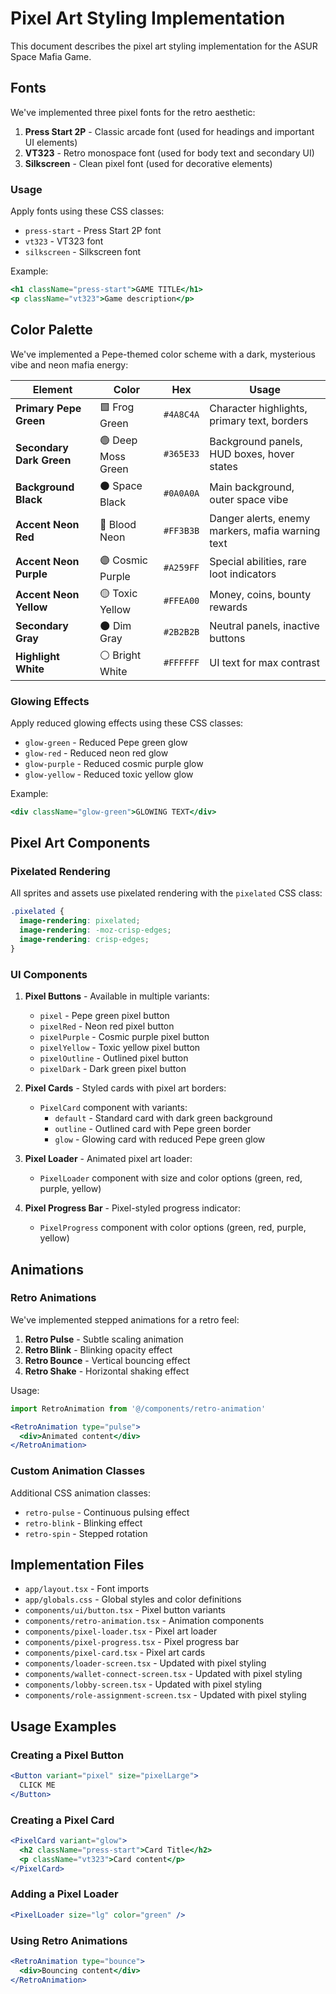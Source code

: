 # Pixel Art Styling Implementation

This document describes the pixel art styling implementation for the ASUR Space Mafia Game.

## Fonts

We've implemented three pixel fonts for the retro aesthetic:

1. **Press Start 2P** - Classic arcade font (used for headings and important UI elements)
2. **VT323** - Retro monospace font (used for body text and secondary UI)
3. **Silkscreen** - Clean pixel font (used for decorative elements)

### Usage

Apply fonts using these CSS classes:
- `press-start` - Press Start 2P font
- `vt323` - VT323 font
- `silkscreen` - Silkscreen font

Example:
```jsx
<h1 className="press-start">GAME TITLE</h1>
<p className="vt323">Game description</p>
```

## Color Palette

We've implemented a Pepe-themed color scheme with a dark, mysterious vibe and neon mafia energy:

| Element | Color | Hex | Usage |
|---------|-------|-----|-------|
| **Primary Pepe Green** | 🟩 Frog Green | `#4A8C4A` | Character highlights, primary text, borders |
| **Secondary Dark Green** | 🟢 Deep Moss Green | `#365E33` | Background panels, HUD boxes, hover states |
| **Background Black** | ⚫ Space Black | `#0A0A0A` | Main background, outer space vibe |
| **Accent Neon Red** | 🔴 Blood Neon | `#FF3B3B` | Danger alerts, enemy markers, mafia warning text |
| **Accent Neon Purple** | 🟣 Cosmic Purple | `#A259FF` | Special abilities, rare loot indicators |
| **Accent Neon Yellow** | 🟡 Toxic Yellow | `#FFEA00` | Money, coins, bounty rewards |
| **Secondary Gray** | 🌑 Dim Gray | `#2B2B2B` | Neutral panels, inactive buttons |
| **Highlight White** | ⚪ Bright White | `#FFFFFF` | UI text for max contrast |

### Glowing Effects

Apply reduced glowing effects using these CSS classes:
- `glow-green` - Reduced Pepe green glow
- `glow-red` - Reduced neon red glow
- `glow-purple` - Reduced cosmic purple glow
- `glow-yellow` - Reduced toxic yellow glow

Example:
```jsx
<div className="glow-green">GLOWING TEXT</div>
```

## Pixel Art Components

### Pixelated Rendering

All sprites and assets use pixelated rendering with the `pixelated` CSS class:
```css
.pixelated {
  image-rendering: pixelated;
  image-rendering: -moz-crisp-edges;
  image-rendering: crisp-edges;
}
```

### UI Components

1. **Pixel Buttons** - Available in multiple variants:
   - `pixel` - Pepe green pixel button
   - `pixelRed` - Neon red pixel button
   - `pixelPurple` - Cosmic purple pixel button
   - `pixelYellow` - Toxic yellow pixel button
   - `pixelOutline` - Outlined pixel button
   - `pixelDark` - Dark green pixel button

2. **Pixel Cards** - Styled cards with pixel art borders:
   - `PixelCard` component with variants:
     - `default` - Standard card with dark green background
     - `outline` - Outlined card with Pepe green border
     - `glow` - Glowing card with reduced Pepe green glow

3. **Pixel Loader** - Animated pixel art loader:
   - `PixelLoader` component with size and color options (green, red, purple, yellow)

4. **Pixel Progress Bar** - Pixel-styled progress indicator:
   - `PixelProgress` component with color options (green, red, purple, yellow)

## Animations

### Retro Animations

We've implemented stepped animations for a retro feel:

1. **Retro Pulse** - Subtle scaling animation
2. **Retro Blink** - Blinking opacity effect
3. **Retro Bounce** - Vertical bouncing effect
4. **Retro Shake** - Horizontal shaking effect

Usage:
```jsx
import RetroAnimation from '@/components/retro-animation'

<RetroAnimation type="pulse">
  <div>Animated content</div>
</RetroAnimation>
```

### Custom Animation Classes

Additional CSS animation classes:
- `retro-pulse` - Continuous pulsing effect
- `retro-blink` - Blinking effect
- `retro-spin` - Stepped rotation

## Implementation Files

- `app/layout.tsx` - Font imports
- `app/globals.css` - Global styles and color definitions
- `components/ui/button.tsx` - Pixel button variants
- `components/retro-animation.tsx` - Animation components
- `components/pixel-loader.tsx` - Pixel art loader
- `components/pixel-progress.tsx` - Pixel progress bar
- `components/pixel-card.tsx` - Pixel art cards
- `components/loader-screen.tsx` - Updated with pixel styling
- `components/wallet-connect-screen.tsx` - Updated with pixel styling
- `components/lobby-screen.tsx` - Updated with pixel styling
- `components/role-assignment-screen.tsx` - Updated with pixel styling

## Usage Examples

### Creating a Pixel Button
```jsx
<Button variant="pixel" size="pixelLarge">
  CLICK ME
</Button>
```

### Creating a Pixel Card
```jsx
<PixelCard variant="glow">
  <h2 className="press-start">Card Title</h2>
  <p className="vt323">Card content</p>
</PixelCard>
```

### Adding a Pixel Loader
```jsx
<PixelLoader size="lg" color="green" />
```

### Using Retro Animations
```jsx
<RetroAnimation type="bounce">
  <div>Bouncing content</div>
</RetroAnimation>
```